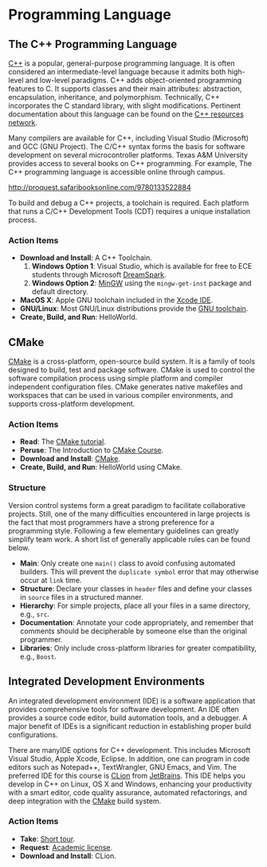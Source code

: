 # Programming Language


## The C++ Programming Language

[C++](http://www.cplusplus.com/) is a popular, general-purpose programming language.
It is often considered an intermediate-level language because it admits both high-level and low-level paradigms.
C++ adds object-oriented programming features to C.
It supports classes and their main attributes: abstraction, encapsulation, inheritance, and polymorphism.
Technically, C++ incorporates the C standard library, with slight modifications.
Pertinent documentation about this language can be found on the [C++ resources network](http://www.cplusplus.com/).

Many compilers are available for C++, including Visual Studio (Microsoft) and GCC (GNU Project).
The C/C++ syntax forms the basis for software development on several microcontroller platforms.
Texas A&amp;M University provides access to several books on C++ programming.
For example, The C++ programming language is accessible online through campus.

http://proquest.safaribooksonline.com/9780133522884

To build and debug a C++ projects, a toolchain is required.
Each platform that runs a C/C++ Development Tools (CDT) requires a unique installation process.

### Action Items

* __Download and Install__: A C++ Toolchain.
  1. __Windows Option 1__:
  Visual Studio, which is available for free to ECE students through Microsoft [DreamSpark](https://www.dreamspark.com/Institution/Access.aspx).
  2. __Windows Option 2__:
  [MinGW](http://sourceforge.net/projects/mingw/files/) using the `mingw-get-inst` package and default directory.
* __MacOS X__:
Apple GNU toolchain included in the [Xcode IDE](http://developer.apple.com).
* __GNU/Linux__:
Most GNU/Linux distributions provide the [GNU toolchain](https://gcc.gnu.org/).
* __Create, Build, and Run__:
HelloWorld.


## CMake

[CMake](http://www.cmake.org/) is a cross-platform, open-source build system.
It is a family of tools designed to build, test and package software.
CMake is used to control the software compilation process using simple platform and compiler independent configuration files.
CMake generates native makefiles and workspaces that can be used in various compiler environments, and supports cross-platform development.

### Action Items

* __Read__: The [CMake tutorial](http://www.cmake.org/cmake-tutorial/).
* __Peruse__: The Introduction to [CMake Course](http://www.cmake.org/webinars/).
* __Download and Install__: [CMake](http://www.cmake.org/download/).
* __Create, Build, and Run__: HelloWorld using CMake.

### Structure

Version control systems form a great paradigm to facilitate collaborative projects.
Still, one of the many difficulties encountered in large projects is the fact that most programmers have a strong preference for a programming style.
Following a few elementary guidelines can greatly simplify team work.
A short list of generally applicable rules can be found below.

* __Main__: Only create one `main()` class to avoid confusing automated builders.
This will prevent the `duplicate symbol` error that may otherwise occur at `link` time.
* __Structure__: Declare your classes in `header` files and define your classes in `source` files in a structured manner.
* __Hierarchy__: For simple projects, place all your files in a same directory, e.g., `src`.
* __Documentation__: Annotate your code appropriately, and remember that comments should be decipherable by someone else than the original programmer.
* __Libraries__: Only include cross-platform libraries for greater compatibility, e.g., `Boost`.


## Integrated Development Environments

An integrated development environment (IDE) is a software application that provides comprehensive tools for software development.
An IDE often provides a source code editor, build automation tools, and a debugger.
A major benefit of IDEs is a significant reduction in establishing proper build configurations.

There are manyIDE options for C++ development.
This includes Microsoft Visual Studio, Apple Xcode, Eclipse.
In addition, one can program in code editors such as Notepad++, TextWrangler, GNU Emacs, and Vim.
The preferred IDE for this course is [CLion](https://www.jetbrains.com/clion/) from [JetBrains](https://www.jetbrains.com/).
This IDE helps you develop in C++ on Linux, OS X and Windows, enhancing your productivity with a smart editor, code quality assurance, automated refactorings, and deep integration with the [CMake](http://www.cmake.org/) build system.

### Action Items

* __Take__: [Short tour](https://www.jetbrains.com/clion/).
* __Request__: [Academic license](https://www.jetbrains.com/student/).
* __Download and Install__: CLion.

